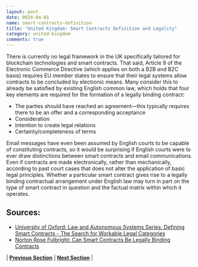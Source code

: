 ```yaml
---
layout: post
date: 0028-04-01
name: smart-contracts-definition
title: "United Kingdom: Smart Contracts Definition and Legality"
category: united-kingdom
comments: true
---
```

There is currently no legal framework in the UK specifically tailored for blockchain technologies and smart contracts. That said, Article 9 of the Electronic Commerce Directive (which applies on both a B2B and B2C basis) requires EU member states to ensure that their legal systems allow contracts to be concluded by electronic means. Many consider this to already be satisfied by existing English common law, which holds that four key elements are required for the formation of a legally binding contract:
  * The parties should have reached an agreement—this typically requires there to be an offer and a corresponding acceptance
  * Consideration
  * Intention to create legal relations
  * Certainty/completeness of terms
  
Email messages have even been assumed by English courts to be capable of constituting contracts, so it would be surprising if English courts were to ever draw distinctions between smart contracts and email communications. Even if contracts are made electronically, rather than mechanically, according to past court cases that does not alter the application of basic legal principles. Whether a particular smart contract gives rise to a legally binding contractual arrangement under English law may turn in part on the type of smart contract in question and the factual matrix within which it operates.


Sources:
---

  * [University of Oxford: Law and Autonomous Systems Series: Defining Smart Contracts - The Search for Workable Legal Categories](https://www.law.ox.ac.uk/business-law-blog/blog/2018/05/law-and-autonomous-systems-series-defining-smart-contracts-search)
  * [Norton Rose Fulbright: Can Smart Contracts Be Legally Binding Contracts](http://www.nortonrosefulbright.com/files/r3-and-norton-rose-fulbright-white-paper-full-report-144581.pdf)




| **[Previous Section]( https://neo-project.github.io/global-blockchain-compliance-hub//united-kingdom/united-kingdom-final-liability.html)** | **[Next Section]( https://neo-project.github.io/global-blockchain-compliance-hub//united-kingdom/united-kingdom-dispute-resolution.html)** |

